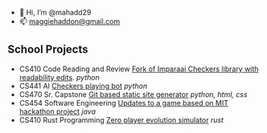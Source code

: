 - 👋 Hi, I’m @mahadd29
- 📫 maggiehaddon@gmail.com

## School Projects
- CS410 Code Reading and Review [Fork of Imparaai Checkers library with readability edits](https://github.com/mahadd29/checkers_CRRfinal). *python*
- CS441 AI [Checkers playing bot](https://github.com/mahadd29/CS441_Checkers) *python*
- CS470 Sr. Capstone [Git based static site generator](https://github.com/GitAtom-PDX/GitAtom) *python, html, css*
- CS454 Software Engineering [Updates to a game based on MIT hackathon project](https://github.com/shagreen-pdx/Team4BattleCode) *java*
- CS410 Rust Programming [Zero player evolution simulator](https://github.com/WillFarris/ecosimulation) *rust*

<!---
mahadd29/mahadd29 is a ✨ special ✨ repository because its `README.md` (this file) appears on your GitHub profile.
You can click the Preview link to take a look at your changes.
--->
